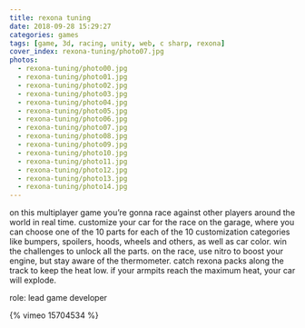 ```yaml
---
title: rexona tuning
date: 2018-09-28 15:29:27
categories: games
tags: [game, 3d, racing, unity, web, c sharp, rexona]
cover_index: rexona-tuning/photo07.jpg
photos:
  - rexona-tuning/photo00.jpg
  - rexona-tuning/photo01.jpg
  - rexona-tuning/photo02.jpg
  - rexona-tuning/photo03.jpg
  - rexona-tuning/photo04.jpg
  - rexona-tuning/photo05.jpg
  - rexona-tuning/photo06.jpg
  - rexona-tuning/photo07.jpg
  - rexona-tuning/photo08.jpg
  - rexona-tuning/photo09.jpg
  - rexona-tuning/photo10.jpg
  - rexona-tuning/photo11.jpg
  - rexona-tuning/photo12.jpg
  - rexona-tuning/photo13.jpg
  - rexona-tuning/photo14.jpg
---
```

on this multiplayer game you’re gonna race against other players around the world in real time. customize your car for the race on the garage, where you can choose one of the 10 parts for each of the 10 customization categories like bumpers, spoilers, hoods, wheels and others, as well as car color. win the challenges to unlock all the parts. on the race, use nitro to boost your engine, but stay aware of the thermometer. catch rexona packs along the track to keep the heat low. if your armpits reach the maximum heat, your car will explode.

role: lead game developer

{% vimeo 15704534 %}
